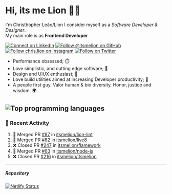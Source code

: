 # Hi, its me Lion 👋🦁

I'm Christhopher Leão/Lion
I consider myself as a _Software Developer & Designer_.<br/>My main role is as <b>Frontend Developer</b>
<br />

[![Connect on LinkedIn](https://img.shields.io/badge/--linkedin?label=LinkedIn&logo=LinkedIn&style=social)](https://www.linkedin.com/in/chrislion)
[![Follow @itsmelion on GitHub](https://img.shields.io/github/followers/itsmelion?label=follow%20%40itsmeLion&style=social)](https://github.com/itsmelion)
[![Follow chris.lion on Instagram](https://img.shields.io/badge/--instagram?label=@chris.lion&logo=Instagram&style=social)](https://instagram.com/chris.lion)
[![Follow on Twitter](https://img.shields.io/badge/--twitter?label=@ChrisLion_me&logo=Twitter&style=social)](https://twitter.com/chrislion_me)

- Performance obsessed; ⏱️
- Love simplistic, and cutting edge software; 📆
- Design and UIUX enthusiast; 🎨
- Love build utilities aimed at increasing Developer productivity; 🧰
- A people first guy. Valor human & bio diversity. Honor, justice and wisdom. 🌍

![Top programming languages](https://github-readme-stats.vercel.app/api/top-langs/?username=itsmelion&hide=php)
---
### 📰 Recent Activity

<!--START_SECTION:activity-->
1. 🎉 Merged PR [#87](https://github.com/itsmelion/lion-lint/pull/87) in [itsmelion/lion-lint](https://github.com/itsmelion/lion-lint)
2. 🎉 Merged PR [#82](https://github.com/itsmelion/live8/pull/82) in [itsmelion/live8](https://github.com/itsmelion/live8)
3. ❌ Closed PR [#247](https://github.com/itsmelion/flamework/pull/247) in [itsmelion/flamework](https://github.com/itsmelion/flamework)
4. 🎉 Merged PR [#63](https://github.com/itsmelion/node-js/pull/63) in [itsmelion/node-js](https://github.com/itsmelion/node-js)
5. ❌ Closed PR [#216](https://github.com/itsmelion/itsmelion/pull/216) in [itsmelion/itsmelion](https://github.com/itsmelion/itsmelion)
<!--END_SECTION:activity-->

___

##### Repository
[![Netlify Status](https://api.netlify.com/api/v1/badges/9e2e6136-1ab9-42fc-8d4e-188512d5d841/deploy-status)](https://app.netlify.com/sites/lion-portfolio/deploys)

